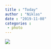 ```yaml
---
title : "Today"
author : "Niklas"
date : "2019-11-08"
categories : 
 - photo
---
```


![](https://niklasblog.com/wp-content/2019-11-08-05.05.29-1-01-3-scaled.jpeg)
